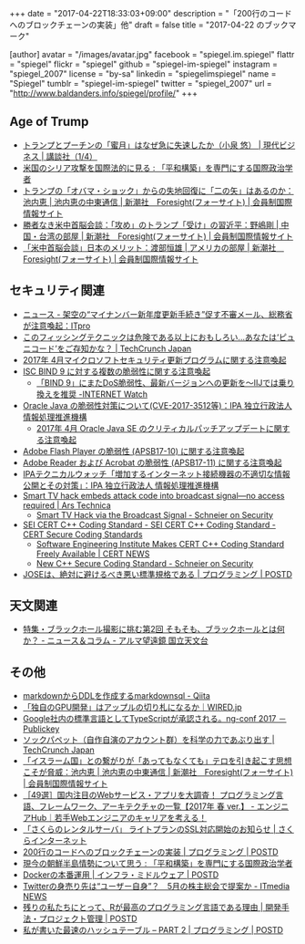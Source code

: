 +++
date = "2017-04-22T18:33:03+09:00"
description = "「200行のコードへのブロックチェーンの実装」他"
draft = false
title = "2017-04-22 のブックマーク"

[author]
  avatar = "/images/avatar.jpg"
  facebook = "spiegel.im.spiegel"
  flattr = "spiegel"
  flickr = "spiegel"
  github = "spiegel-im-spiegel"
  instagram = "spiegel_2007"
  license = "by-sa"
  linkedin = "spiegelimspiegel"
  name = "Spiegel"
  tumblr = "spiegel-im-spiegel"
  twitter = "spiegel_2007"
  url = "http://www.baldanders.info/spiegel/profile/"
+++

## Age of Trump

- [トランプとプーチンの「蜜月」はなぜ急に失速したか（小泉 悠） | 現代ビジネス | 講談社（1/4）](http://gendai.ismedia.jp/articles/-/51379)
- [米国のシリア攻撃を国際法的に見る : 「平和構築」を専門にする国際政治学者](http://shinodahideaki.blog.jp/archives/15946733.html)
- [トランプの「オバマ・ショック」からの失地回復に「二の矢」はあるのか：池内恵 | 池内恵の中東通信 | 新潮社　Foresight(フォーサイト) | 会員制国際情報サイト](http://www.fsight.jp/articles/-/42188)
- [勝者なき米中首脳会談：「攻め」のトランプ「受け」の習近平：野嶋剛 | 中国・台湾の部屋 | 新潮社　Foresight(フォーサイト) | 会員制国際情報サイト](http://www.fsight.jp/articles/-/42196)
- [「米中首脳会談」日本のメリット：渡部恒雄 | アメリカの部屋 | 新潮社　Foresight(フォーサイト) | 会員制国際情報サイト](http://www.fsight.jp/articles/-/42192)

## セキュリティ関連

- [ニュース - 架空の“マイナンバー新年度更新手続き”促す不審メール、総務省が注意喚起：ITpro](http://itpro.nikkeibp.co.jp/atcl/news/17/040701075/?rt=nocnt)
- [このフィッシングテクニックは危険である以上におもしろい…あなたは‘ピュニコード’をご存知かな？ | TechCrunch Japan](http://jp.techcrunch.com/2017/04/21/20170420this-phishing-technique-is-more-interesting-than-dangerous/)
- [2017年 4月マイクロソフトセキュリティ更新プログラムに関する注意喚起](http://www.jpcert.or.jp/at/2017/at170015.html)
- [ISC BIND 9 に対する複数の脆弱性に関する注意喚起](http://www.jpcert.or.jp/at/2017/at170016.html)
    - [「BIND 9」にまたDoS脆弱性、最新バージョンへの更新を～IIJでは乗り換えを推奨 -INTERNET Watch](http://internet.watch.impress.co.jp/docs/news/1054770.html)
- [Oracle Java の脆弱性対策について(CVE-2017-3512等)：IPA 独立行政法人 情報処理推進機構](http://www.ipa.go.jp/security/ciadr/vul/20170419-jre.html)
    - [2017年 4月 Oracle Java SE のクリティカルパッチアップデートに関する注意喚起](http://www.jpcert.or.jp/at/2017/at170017.html)
- [Adobe Flash Player の脆弱性 (APSB17-10) に関する注意喚起](http://www.jpcert.or.jp/at/2017/at170013.html)
- [Adobe Reader および Acrobat の脆弱性 (APSB17-11) に関する注意喚起](http://www.jpcert.or.jp/at/2017/at170014.html)
- [IPAテクニカルウォッチ「増加するインターネット接続機器の不適切な情報公開とその対策」：IPA 独立行政法人 情報処理推進機構](http://www.ipa.go.jp/security/technicalwatch/20160531.html)
- [Smart TV hack embeds attack code into broadcast signal—no access required | Ars Technica](https://arstechnica.com/security/2017/03/smart-tv-hack-embeds-attack-code-into-broadcast-signal-no-access-required/)
    - [Smart TV Hack via the Broadcast Signal - Schneier on Security](https://www.schneier.com/blog/archives/2017/04/smart_tv_hack_v.html)
- [SEI CERT C++ Coding Standard - SEI CERT C++ Coding Standard - CERT Secure Coding Standards](https://www.securecoding.cert.org/confluence/pages/viewpage.action?pageId=637)
    - [Software Engineering Institute Makes CERT C++ Coding Standard Freely Available | CERT NEWS](http://www.sei.cmu.edu/news/article.cfm?assetid=495412&article=081&year=2017)
    - [New C++ Secure Coding Standard - Schneier on Security](https://www.schneier.com/blog/archives/2017/04/new_c_secure_co.html)
- [JOSEは、絶対に避けるべき悪い標準規格である | プログラミング | POSTD](http://postd.cc/jwt-json-web-tokens-is-bad-standard-that-everyone-should-avoid/)

## 天文関連

- [特集・ブラックホール撮影に挑む第2回 そもそも、ブラックホールとは何か？ - ニュース＆コラム - アルマ望遠鏡 国立天文台](http://alma.mtk.nao.ac.jp/j/news/alma/2017/04142_7.html)

## その他

- [markdownからDDLを作成するmarkdownsql - Qiita](http://qiita.com/narita-takeru/items/437e3d85504421ebb359)
- [「独自のGPU開発」はアップルの切り札になるか｜WIRED.jp](http://wired.jp/2017/04/09/apples-making-gpu/)
- [Google社内の標準言語としてTypeScriptが承認される。ng-conf 2017 － Publickey](http://www.publickey1.jp/blog/17/googletypescriptng-conf_2017.html)
- [ソックパペット（自作自演のアカウント群）を科学の力であぶり出す | TechCrunch Japan](http://jp.techcrunch.com/2017/04/08/20170407spotting-sockpuppets-with-science/)
- [「イスラーム国」との繋がりが「あってもなくても」テロを引き起こす思想こそが脅威：池内恵 | 池内恵の中東通信 | 新潮社　Foresight(フォーサイト) | 会員制国際情報サイト](http://www.fsight.jp/articles/-/42187)
- [［49選］国内注目のWebサービス・アプリを大調査！ プログラミング言語、フレームワーク、アーキテクチャの一覧【2017年 春 ver.】 - エンジニアHub｜若手Webエンジニアのキャリアを考える！](https://employment.en-japan.com/engineerhub/entry/2017/04/07/110000)
- [「さくらのレンタルサーバ」 ライトプランのSSL対応開始のお知らせ | さくらインターネット](https://www.sakura.ad.jp/news/sakurainfo/newsentry.php?id=1567)
- [200行のコードへのブロックチェーンの実装 | プログラミング | POSTD](http://postd.cc/a-blockchain-in-200-lines-of-code/)
- [現今の朝鮮半島情勢について思う : 「平和構築」を専門にする国際政治学者](http://shinodahideaki.blog.jp/archives/16186170.html)
- [Dockerの本番運用 | インフラ・ミドルウェア | POSTD](http://postd.cc/docker-in-production-an-update/)
- [Twitterの身売り先は“ユーザー自身”？　5月の株主総会で提案か - ITmedia NEWS](http://www.itmedia.co.jp/news/articles/1704/14/news139.html)
- [残りの私たちにとって、Rが最高のプログラミング言語である理由 | 開発手法・プロジェクト管理 | POSTD](http://postd.cc/why-r-stats-is-the-best/)
- [私が書いた最速のハッシュテーブル – PART 2 | プログラミング | POSTD](http://postd.cc/i-wrote-the-fastest-hashtable/)
